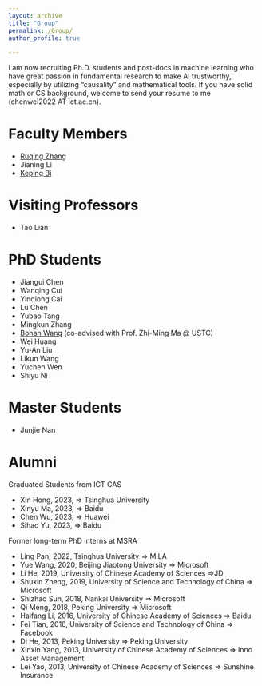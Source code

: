 ```yaml
---
layout: archive
title: "Group"
permalink: /Group/
author_profile: true

---
```

I am now recruiting Ph.D. students and post-docs in machine learning who have great passion in fundamental research to make AI trustworthy, especially by utilizing “causality” and mathematical tools. If you have solid math or CS background, welcome to send your resume to me (chenwei2022 AT ict.ac.cn).

Faculty Members
======
* [Ruqing Zhang](https://daqingchong.github.io)
* Jianing Li
* [Keping Bi](https://sites.google.com/site/irkepingbi/?pli=1)

Visiting Professors
======
* Tao Lian

PhD Students
======
* Jiangui Chen
* Wanqing Cui
* Yinqiong Cai
* Lu Chen
* Yubao Tang
* Mingkun Zhang
* [Bohan Wang](https://bhwangfy.github.io) (co-advised with Prof. Zhi-Ming Ma @ USTC)
* Wei Huang 
* Yu-An Liu
* Likun Wang
* Yuchen Wen 
* Shiyu Ni

Master Students
======
* Junjie Nan 



Alumni
======
Graduated Students from ICT CAS
* Xin Hong, 2023, => Tsinghua University
* Xinyu Ma, 2023, => Baidu
* Chen Wu, 2023, => Huawei
* Sihao Yu, 2023, => Baidu

Former long-term PhD interns at MSRA
* Ling Pan, 2022, Tsinghua University => MILA
* Yue Wang, 2020, Beijing Jiaotong University => Microsoft
* Li He, 2019, University of Chinese Academy of Sciences =>JD
* Shuxin Zheng, 2019, University of Science and Technology of China => Microsoft
* Shizhao Sun, 2018, Nankai University => Microsoft
* Qi Meng, 2018, Peking University => Microsoft
* Haifang Li, 2016, University of Chinese Academy of Sciences => Baidu
* Fei Tian, 2016, University of Science and Technology of China => Facebook
* Di He, 2013, Peking University => Peking University
* Xinxin Yang, 2013, University of Chinese Academy of Sciences => Inno Asset Management
* Lei Yao, 2013, University of Chinese Academy of Sciences => Sunshine Insurance

